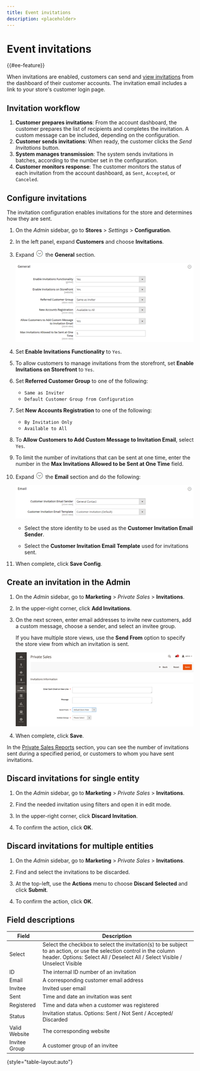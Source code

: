 ```yaml
---
title: Event invitations
description: <placeholder>
---
```

# Event invitations

{{#ee-feature}}

When invitations are enabled, customers can send and [view invitations](invitations-storefront.md) from the dashboard of their customer accounts. The invitation email includes a link to your store's customer login page.

## Invitation workflow

1. **Customer prepares invitations**: From the account dashboard, the customer prepares the list of recipients and completes the invitation. A custom message can be included, depending on the configuration.
1. **Customer sends invitations**: When ready, the customer clicks the _Send Invitations_ button.
1. **System manages transmission**: The system sends invitations in batches, according to the number set in the configuration.
1. **Customer monitors response**: The customer monitors the status of each invitation from the account dashboard, as `Sent`, `Accepted`, or `Canceled`.

## Configure invitations

The invitation configuration enables invitations for the store and determines how they are sent.

1. On the _Admin_ sidebar, go to **Stores** > _Settings_ > **Configuration**.

1. In the left panel, expand **Customers** and choose **Invitations**.

1. Expand ![Expansion selector](../assets/icon-display-expand.png) the **General** section.

   ![Customers configuration - invitations general options](../configuration-reference/customers/assets/invitations-general.png)<!-- zoom -->

1. Set **Enable Invitations Functionality** to `Yes`.

1. To allow customers to manage invitations from the storefront, set **Enable Invitations on Storefront** to `Yes`.

1. Set **Referred Customer Group** to one of the following:

   - `Same as Inviter`
   - `Default Customer Group from Configuration`

1. Set **New Accounts Registration** to one of the following:

   - `By Invitation Only`
   - `Available to All`

1. To **Allow Customers to Add Custom Message to Invitation Email**, select `Yes`.

1. To limit the number of invitations that can be sent at one time, enter the number in the **Max Invitations Allowed to be Sent at One Time** field.

1. Expand ![Expansion selector](../assets/icon-display-expand.png) the **Email** section and do the following:

   ![Customers configuration - invitations email options](../configuration-reference/customers/assets/invitations-email.png)<!-- zoom -->

   - Select the store identity to be used as the **Customer Invitation Email Sender**.

   - Select the **Customer Invitation Email Template** used for invitations sent.

1. When complete, click **Save Config**.

## Create an invitation in the Admin

1. On the _Admin_ sidebar, go to **Marketing** > _Private Sales_ > **Invitations**.

1. In the upper-right corner, click **Add Invitations**.

1. On the next screen, enter email addresses to invite new customers, add a custom message, choose a sender, and select an invitee group.

   If you have multiple store views, use the **Send From** option to specify the store view from which an invitation is sent.

    ![Invitations Information](./assets/create-invitation-page.png)<!-- zoom -->

1. When complete, click **Save**.

In the [Private Sales Reports](../getting-started/private-sales-reports.md) section, you can see the number of invitations sent during a specified period, or customers to whom you have sent invitations.

## Discard invitations for single entity

1. On the _Admin_ sidebar, go to **Marketing** > _Private Sales_ > **Invitations**.

1. Find the needed invitation using filters and open it in edit mode.

1. In the upper-right corner, click **Discard Invitation**.

1. To confirm the action, click **OK**.

## Discard invitations for multiple entities

1. On the _Admin_ sidebar, go to **Marketing** > _Private Sales_ > **Invitations**.

1. Find and select the invitations to be discarded.

1. At the top-left, use the **Actions** menu to choose **Discard Selected** and click **Submit**.

1. To confirm the action, click **OK**.

## Field descriptions

|Field|Description|
|--- |--- |
|Select|Select the checkbox to select the invitation(s) to be subject to an action, or use the selection control in the column header. Options: Select All / Deselect All / Select Visible / Unselect Visible|
|ID|The internal ID number of an invitation|
|Email|A corresponding customer email address|
|Invitee|Invited user email|
|Sent|Time and date an invitation was sent|
|Registered|Time and data when a customer was registered|
|Status|Invitation status. Options: Sent / Not Sent / Accepted/ Discarded|
|Valid Website|The corresponding website|
|Invitee Group|A customer group of an invitee|

{style="table-layout:auto"}
